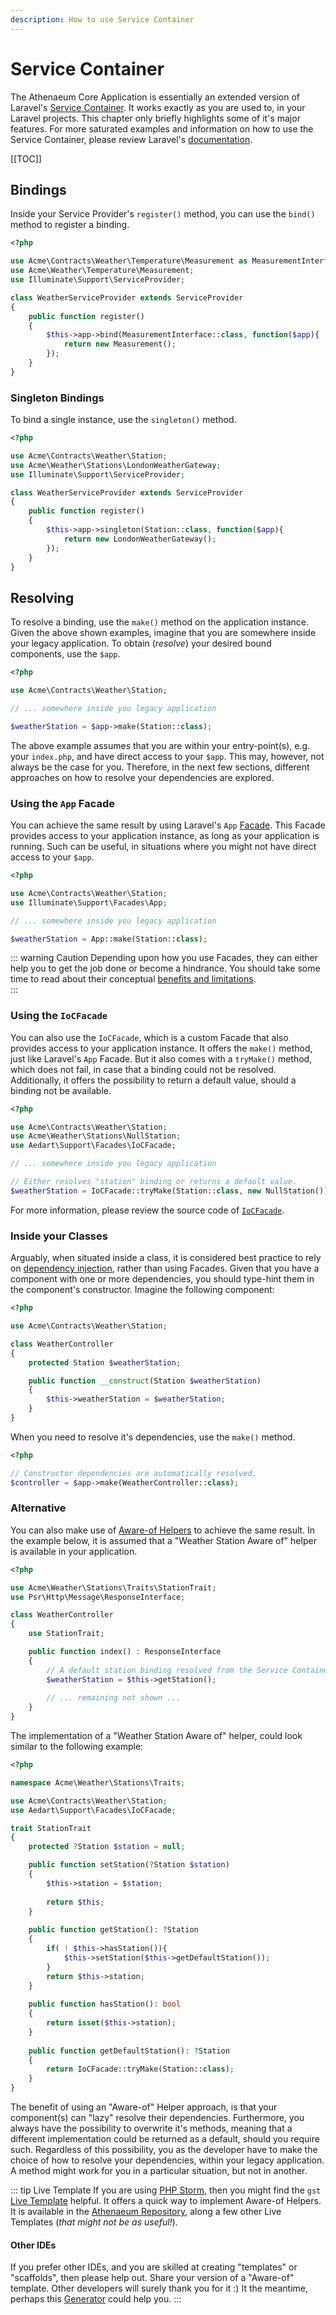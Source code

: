 ```yaml
---
description: How to use Service Container
---
```


# Service Container

The Athenaeum Core Application is essentially an extended version of Laravel's [Service Container](https://laravel.com/docs/6.x/container).
It works exactly as you are used to, in your Laravel projects.
This chapter only briefly highlights some of it's major features.
For more saturated examples and information on how to use the Service Container, please review Laravel's [documentation](https://laravel.com/docs/6.x/container). 

[[TOC]]

## Bindings

Inside your Service Provider's `register()` method, you can use the `bind()` method to register a binding.

```php
<?php

use Acme\Contracts\Weather\Temperature\Measurement as MeasurementInterface;
use Acme\Weather\Temperature\Measurement;
use Illuminate\Support\ServiceProvider;

class WeatherServiceProvider extends ServiceProvider
{
    public function register()
    {
        $this->app->bind(MeasurementInterface::class, function($app){
            return new Measurement();
        });
    }
}
```

### Singleton Bindings

To bind a single instance, use the `singleton()` method.

```php
<?php

use Acme\Contracts\Weather\Station;
use Acme\Weather\Stations\LondonWeatherGateway;
use Illuminate\Support\ServiceProvider;

class WeatherServiceProvider extends ServiceProvider
{
    public function register()
    {
        $this->app->singleton(Station::class, function($app){
            return new LondonWeatherGateway();
        });
    }
}
```

## Resolving

To resolve a binding, use the `make()` method on the application instance.
Given the above shown examples, imagine that you are somewhere inside your legacy application.
To obtain (_resolve_) your desired bound components, use the `$app`.

```php
<?php

use Acme\Contracts\Weather\Station;

// ... somewhere inside you legacy application

$weatherStation = $app->make(Station::class);
```

The above example assumes that you are within your entry-point(s), e.g. your `index.php`, and have direct access to your `$app`.
This may, however, not always be the case for you.
Therefore, in the next few sections, different approaches on how to resolve your dependencies are explored.

### Using the `App` Facade

You can achieve the same result by using Laravel's `App` [Facade](https://laravel.com/docs/6.x/facades).
This Facade provides access to your application instance, as long as your application is running.
Such can be useful, in situations where you might not have direct access to your `$app`.

```php
<?php

use Acme\Contracts\Weather\Station;
use Illuminate\Support\Facades\App;

// ... somewhere inside you legacy application

$weatherStation = App::make(Station::class);
```

::: warning Caution
Depending upon how you use Facades, they can either help you to get the job done or become a hindrance.
You should take some time to read about their conceptual [benefits and limitations](https://laravel.com/docs/6.x/facades#when-to-use-facades).  
:::

### Using the `IoCFacade`

You can also use the `IoCFacade`, which is a custom Facade that also provides access to your application instance.
It offers the `make()` method, just like Laravel's `App` Facade.
But it also comes with a `tryMake()` method, which does not fail, in case that a binding could not be resolved.
Additionally, it offers the possibility to return a default value, should a binding not be available.

```php
<?php

use Acme\Contracts\Weather\Station;
use Acme\Weather\Stations\NullStation;
use Aedart\Support\Facades\IoCFacade;

// ... somewhere inside you legacy application

// Either resolves "station" binding or returns a default value.
$weatherStation = IoCFacade::tryMake(Station::class, new NullStation());
```

For more information, please review the source code of [`IoCFacade`](https://github.com/aedart/athenaeum/blob/master/packages/Support/src/Facades/IoCFacade.php).

### Inside your Classes

Arguably, when situated inside a class, it is considered best practice to rely on [dependency injection](https://en.wikipedia.org/wiki/Dependency_injection), rather than using Facades.
Given that you have a component with one or more dependencies, you should type-hint them in the component's constructor.
Imagine the following component:

```php
<?php

use Acme\Contracts\Weather\Station;

class WeatherController
{
    protected Station $weatherStation;

    public function __construct(Station $weatherStation)
    {
        $this->weatherStation = $weatherStation;
    }
}
```

When you need to resolve it's dependencies, use the `make()` method.

```php
<?php

// Constructor dependencies are automatically resolved.
$controller = $app->make(WeatherController::class);
```

### Alternative

You can also make use of [Aware-of Helpers](../../support) to achieve the same result.
In the example below, it is assumed that a "Weather Station Aware of" helper is available in your application.

```php
<?php

use Acme\Weather\Stations\Traits\StationTrait;
use Psr\Http\Message\ResponseInterface;

class WeatherController
{
    use StationTrait;

    public function index() : ResponseInterface
    {
        // A default station binding resolved from the Service Container.
        $weatherStation = $this->getStation();
    
        // ... remaining not shown ...
    }
}
```

The implementation of a "Weather Station Aware of" helper, could look similar to the following example:

```php
<?php

namespace Acme\Weather\Stations\Traits;

use Acme\Contracts\Weather\Station;
use Aedart\Support\Facades\IoCFacade;

trait StationTrait
{
    protected ?Station $station = null;

    public function setStation(?Station $station)
    {
        $this->station = $station;
        
        return $this;
    }
    
    public function getStation(): ?Station
    {
        if( ! $this->hasStation()){
            $this->setStation($this->getDefaultStation());
        }
        return $this->station;
    }
    
    public function hasStation(): bool
    {
        return isset($this->station);
    }
    
    public function getDefaultStation(): ?Station
    {
        return IoCFacade::tryMake(Station::class);
    }
}
```

The benefit of using an "Aware-of" Helper approach, is that your component(s) can "lazy" resolve their dependencies.
Furthermore, you always have the possibility to overwrite it's methods, meaning that a different implementation could be returned as a default, should you require such.
Regardless of this possibility, you as the developer have to make the choice of how to resolve your dependencies, within your legacy application.
A method might work for you in a particular situation, but not in another.

::: tip Live Template
If you are using [PHP Storm](https://www.jetbrains.com/phpstorm/), then you might find the `gst` [Live Template](https://www.jetbrains.com/help/phpstorm/using-live-templates.html) helpful.
It offers a quick way to implement Aware-of Helpers.
It is available in the [Athenaeum Repository](https://github.com/aedart/athenaeum/blob/master/.editor/Aedart_Athenaeum.xml), along a few other Live Templates (_that might not be as useful!_).

#### Other IDEs

If you prefer other IDEs, and you are skilled at creating "templates" or "scaffolds", then please help out.
Share your version of a "Aware-of" template. Other developers will surely thank you for it :)
It the meantime, perhaps this [Generator](../../support/properties/) could help you.
:::